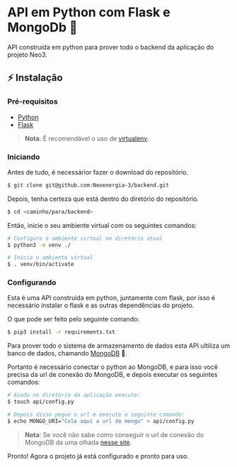 # API em Python com Flask e MongoDb 🐍

API construida em python para prover todo o backend da aplicação do projeto Neo3.

## ⚡ Instalação

### Pré-requisitos

- [Python ](https://www.python.org/downloads/)
- [Flask](https://flask.palletsprojects.com/en/1.1.x/installation/#installation)

> **Nota**: É recomendável o uso de [virtualenv](https://virtualenv.pypa.io/en/latest/installation.html).

### Iniciando

Antes de tudo, é necessárior fazer o download do repositório.

```bash
$ git clone git@github.com:Neoenergia-3/backend.git
```

Depois, tenha certeza que está dentro do diretório do repositório.

```bash
$ cd <caminho/para/backend>
```

Então, inicie o seu ambiente virtual com os seguintes comandos:

```bash
# Configura o ambiente virtual no diretório atual
$ python3 -m venv ./ 

# Inicia o ambiente virtual
$ . venv/bin/activate
```

### Configurando
Esta é uma API construida em python, juntamente com flask, por isso é necessário instalar o flask e as outras dependências do projeto.

O que pode ser feito pelo seguinte comando:
```bash
$ pip3 install -r requirements.txt 
```

Para prover todo o sistema de armazenamento de dados esta API ultiliza um banco de dados, chamando [MongoDB](https://docs.mongodb.com/guides/server/install/) 💜.

Portanto é necessário conectar o python ao MongoDB, e para isso você precisa da url de conexão do MongoDB, e depois executar os seguintes comandos:

```bash
# Ainda no diretório da aplicação execute:
$ touch api/config.py

# Depois disso pegue o url e execute o seguinte comando:
$ echo MONGO_URI="Cole aqui a url do mongo" > api/config.py
```

> **Nota**: Se você não sabe como conseguir o url de conexão do MongoDB da uma olhada [nesse site](https://docs.mongodb.com/guides/server/drivers/).

Pronto! Agora o projeto já está configurado e pronto para uso. 
